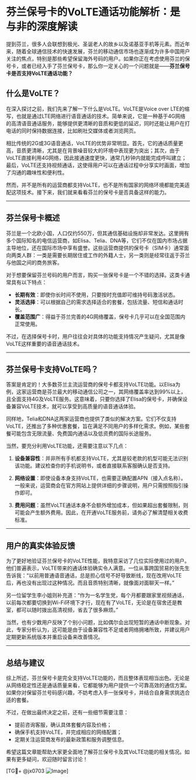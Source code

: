 # 芬兰保号卡的VoLTE通话功能解析：是与非的深度解读

提到芬兰，很多人会联想到极光、圣诞老人的故乡以及诺基亚手机等元素。而近年来，随着全球通信技术的快速发展，芬兰的移动通信市场也逐渐成为许多中国用户关注的焦点，特别是那些希望保留海外号码的用户。如果你正在考虑使用芬兰的保号卡，或者已经入手了芬兰保号卡，那么你一定关心的一个问题就是——**芬兰保号卡是否支持VoLTE通话功能？**

## 什么是VoLTE？

在深入探讨之前，我们先来了解一下什么是VoLTE。VoLTE是Voice over LTE的缩写，也就是通过LTE网络进行语音通话的技术。简单来说，它是一种基于4G网络的高清语音通话服务，能够提供更清晰的音质和更低的延迟，同时还能让用户在打电话的同时保持数据连接，比如刷社交媒体或者浏览网页。

相比传统的2G或3G语音通话，VoLTE的优势非常明显。首先，它的通话质量更高，音质更清晰，尤其是在背景噪音较大的环境中表现更为突出；其次，由于VoLTE直接利用4G网络，因此接通速度更快，通常几秒钟内就能完成呼叫建立；最后，VoLTE还支持视频通话，这使得用户可以在通话过程中分享实时画面，增加了沟通的趣味性和便利性。

然而，并不是所有的运营商都支持VoLTE，也不是所有国家的网络环境都能完美适配这项技术。接下来，我们就来看看芬兰的保号卡是否具备这样的能力。

---

## 芬兰保号卡概述

芬兰是一个北欧小国，人口仅约550万，但其通信基础设施却非常发达。这里拥有多个国际知名的电信运营商，如Elisa、Telia、DNA等，它们不仅在国内市场占据主导地位，还在国际市场中享有盛誉。这些运营商提供的保号卡（SIM卡）通常面向两类人群：一类是需要长期居住或工作的外籍人士，另一类则是经常往返于芬兰与他国之间的商务旅客。

对于想要保留芬兰号码的用户而言，购买一张保号卡是一个不错的选择。这类卡通常具有以下特点：

- **长期有效**：即使你长时间不使用，只要按时充值即可维持号码激活状态。
- **灵活选择**：可以根据自己的需求选择适合的套餐，包括流量、短信和通话时长。
- **覆盖范围广**：得益于芬兰完善的4G网络覆盖，保号卡几乎可以在全国范围内正常使用。

不过，在选择保号卡时，用户往往会对具体的功能支持情况产生疑问，尤其是像VoLTE这样重要的语音通话技术。

---

## 芬兰保号卡支持VoLTE吗？

答案是肯定的！大多数芬兰主流运营商的保号卡都支持VoLTE功能。以Elisa为例，这家运营商是芬兰最大的移动通信公司之一，其网络覆盖率达到99%以上，且全面支持4G及VoLTE服务。这意味着，只要你选择了Elisa的保号卡，并确保设备兼容VoLTE技术，就可以享受到高质量的语音通话体验。

同样地，Telia和DNA这两家运营商也提供了类似的解决方案。它们不仅支持VoLTE，还推出了多种优惠套餐，旨在满足不同用户的多样化需求。例如，某些套餐可能包含无限流量、免费国内通话以及低资费的国际长途服务。

当然，要充分利用VoLTE功能，还需要注意以下几点：

1. **设备兼容性**：并非所有手机都支持VoLTE，尤其是较老款的机型可能无法识别该功能。建议检查你的手机说明书，或者直接联系客服确认是否支持。
   
2. **网络设置**：即使设备本身支持VoLTE，也需要正确配置APN（接入点名称）。一般来说，运营商会在官方网站上提供详细的步骤说明，用户只需按照指引操作即可。

3. **费用问题**：虽然VoLTE通话本身不会额外增加成本，但如果超出套餐限制，则可能会产生额外费用。因此，在开通VoLTE服务前，请务必了解清楚相关收费标准。

---

## 用户的真实体验反馈

为了更好地验证芬兰保号卡的VoLTE性能，我特意采访了几位实际使用过的用户。他们普遍表示，VoLTE带来的通话体验确实令人满意。一位从事跨国贸易的张先生告诉我：“以前用普通语音通话，总是担心信号不好导致断线，现在改用VoLTE后，再也没有出现过这种情况。而且音质特别清晰，就像面对面聊天一样。”

另一位留学生李小姐则补充道：“作为一名学生党，每个月都要跟家里视频通话，以前每次都要切换到Wi-Fi环境下才行，现在有了VoLTE，无论是在宿舍还是教室，都可以随时拨出高清视频，省去了很多麻烦。”

当然，也有少数用户反映了个别小问题，比如偶尔会出现短暂的通话中断现象。对此，专家分析认为，这可能是由于设备兼容性不足或者网络拥堵所致，并建议用户定期更新系统版本并重启设备来改善情况。

---

## 总结与建议

综上所述，芬兰保号卡是完全支持VoLTE功能的，而且整体表现相当出色。无论是从网络稳定性还是通话质量来看，它都能够为用户提供一个可靠高效的通信方案。如果你对保留芬兰号码感兴趣，不妨考虑入手一张保号卡，并结合自身需求挑选合适的套餐。

不过，在做出最终决定之前，还有一些细节需要注意：

- 提前咨询客服，确认具体套餐内容及价格；
- 确保手机支持VoLTE，并完成相应的网络配置；
- 定期关注运营商发布的最新政策和服务调整信息。

希望这篇文章能帮助大家更全面地了解芬兰保号卡及其VoLTE功能的相关情况。如果有更多疑问，欢迎随时留言讨论！

[TG💪+ @jx0703 ![Image](https://github.com/user-attachments/assets/dbca1d08-cadb-493c-b0ec-ad6f7a83f270)]